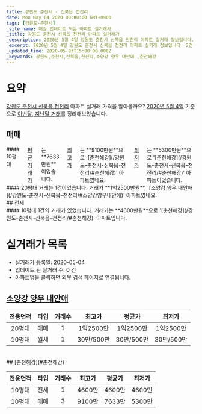 ```yaml
---
title: 강원도 춘천시 - 신북읍 천전리
date: Mon May 04 2020 00:00:00 GMT+0900
tags: [강원도-춘천시]
_site_name: 매일 업데이트 되는 아파트 실거래가
_title: 강원도 춘천시 신북읍 천전리 아파트 실거래가
_description: 2020년 5월 4일 강원도 춘천시 신북읍 천전리 아파트 실거래 정보입니다. 2건 아파트 정보가 있습니다.
_excerpt: 2020년 5월 4일 강원도 춘천시 신북읍 천전리 아파트 실거래 정보입니다. 2건 아파트 정보가 있습니다.
_updated_time: 2020-05-03T15:00:00.000Z
_keywords: 강원도,춘천시,신북읍,천전리,소양강 양우 내안애 ,춘천해강
---
```





# 요약
<ins>강원도 춘천시 신북읍 천전리</ins> 아파트 실거래 가격을 알아볼까요? <ins>2020년 5월 4일</ins> 기준으로 <ins>이번달, 지난달 거래</ins>를 정리해보았습니다.

## 매매
<div class="container">
<div class="six columns" markdown="1">
#### 10평대
<ins>평균 거래가</ins>는 **7633만원**이었습니다. <ins>최고가</ins>는 **9100만원**으로 '[춘천해강](/강원도-춘천시-신북읍-천전리/#춘천해강)' 아파트였네요. <ins>최저가</ins>는 **5300만원**으로 '[춘천해강](/강원도-춘천시-신북읍-천전리/#춘천해강)' 아파트이었습니다.
</div>
<div class="six columns" markdown="1">
#### 20평대
거래는 1건이었습니다. 거래가 **1억2500만원**, '[소양강 양우 내안애 ](/강원도-춘천시-신북읍-천전리/#소양강양우내안애)' 아파트였네요.
</div>
</div>
## 전세
<div class="container">
<div class="twelve columns" markdown="1">
#### 10평대
1건의 거래가 있었습니다. 거래가는 **4600만원**으로 '[춘천해강](/강원도-춘천시-신북읍-천전리/#춘천해강)' 아파트입니다.
</div>
</div>



# 실거래가 목록
- 실거래가 등록일: 2020-05-04
- 업데이트 된 실거래 수: 0 건
- 아파트명을 클릭하면 외부 검색 페이지로 연결됩니다.

## [소양강 양우 내안애 ](#소양강양우내안애)

|전용면적|타입|거래수|최고가|평균가|최저가|
|:---:|:---:|:---:|:---:|:---:|:---:|
|20평대|<span class="deal-type-1">매매</span>|1|1억2500만|1억2500만|1억2500만|
|10평대|<span class="deal-type-3">월세</span>|1|30만/500만|30만/500만|30만/500만|

<br/>
## [춘천해강](#춘천해강)

|전용면적|타입|거래수|최고가|평균가|최저가|
|:---:|:---:|:---:|:---:|:---:|:---:|
|10평대|<span class="deal-type-2">전세</span>|1|4600만|4600만|4600만|
|10평대|<span class="deal-type-1">매매</span>|3|9100만|7633만|5300만|

<br/>



